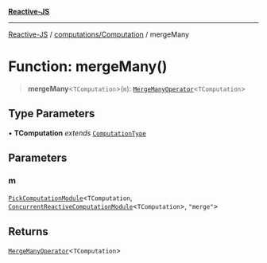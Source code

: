 [**Reactive-JS**](../../../README.md)

***

[Reactive-JS](../../../README.md) / [computations/Computation](../README.md) / mergeMany

# Function: mergeMany()

> **mergeMany**\<`TComputation`\>(`m`): [`MergeManyOperator`](../interfaces/MergeManyOperator.md)\<`TComputation`\>

## Type Parameters

• **TComputation** *extends* [`ComputationType`](../../type-aliases/ComputationType.md)

## Parameters

### m

[`PickComputationModule`](../../type-aliases/PickComputationModule.md)\<`TComputation`, [`ConcurrentReactiveComputationModule`](../../interfaces/ConcurrentReactiveComputationModule.md)\<`TComputation`\>, `"merge"`\>

## Returns

[`MergeManyOperator`](../interfaces/MergeManyOperator.md)\<`TComputation`\>
